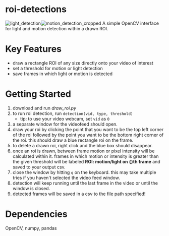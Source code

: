 # roi-detections
![light_detection](https://github.com/vtsai881/roi-detections/assets/87097162/10c269ac-a663-4e31-a183-796e36614322)![motion_detection_cropped](https://github.com/vtsai881/roi-detections/assets/87097162/4aa19e0d-b600-44b5-b23f-b885418dab8b)
A simple OpenCV interface for light and motion detection within a drawn ROI.

# Key Features
- draw a rectangle ROI of any size directly onto your video of interest
- set a threshold for motion or light detection 
- save frames in which light or motion is detected

# Getting Started
1. download and run _draw_roi.py_
2. to run roi detection, run `detection(vid, type, threshold)`
   - tip: to use your video webcam, set `vid` as `0`
4. a separate window for the videofeed should open.
5. draw your roi by clicking the point that you want to be the top left corner of the roi followed by the point you want to be the bottom right corner of the roi. this should draw a blue rectangle roi on the frame.
6. to delete a drawn roi, right click and the blue box should disappear.
7. once an roi is drawn, between frame motion or pixel intensity will be calculated within it. frames in which motion or intensity is greater than the given threshold will be labeled **ROI: motion/light on {}th frame** and saved to your output csv.
8. close the window by hitting `q` on the keyboard. this may take multiple tries if you haven't selected the video feed window.
9. detection will keep running until the last frame in the video or until the window is closed.
10. detected frames will be saved in a csv to the file path specified!
 
# Dependencies
OpenCV, numpy, pandas

